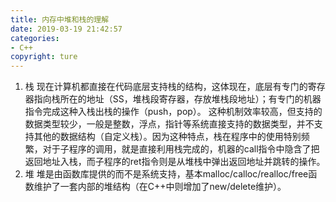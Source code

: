 ```yaml
---
title: 内存中堆和栈的理解
date: 2019-03-19 21:42:57
categories: 
- C++
copyright: ture
---
```

 1.  栈
	现在计算机都直接在代码底层支持栈的结构，这体现在，底层有专门的寄存器指向栈所在的地址（SS，堆栈段寄存器，存放堆栈段地址）；有专门的机器指令完成这种入栈出栈的操作（push，pop）。
	这种机制效率较高，但支持的数据类型较少，一般是整数，浮点，指针等系统直接支持的数据类型，并不支持其他的数据结构（自定义栈）。因为这种特点，栈在程序中的使用特别频繁，对于子程序的调用，就是直接利用栈完成的，机器的call指令中隐含了把返回地址入栈，而子程序的ret指令则是从堆栈中弹出返回地址并跳转的操作。
 2. 堆
 	堆是由函数库提供的而不是系统支持，基本malloc/calloc/realloc/free函数维护了一套内部的堆结构（在C++中则增加了new/delete维护）。
 	